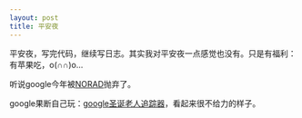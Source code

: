 ```yaml
---
layout: post
title: 平安夜
---
```


平安夜，写完代码，继续写日志。其实我对平安夜一点感觉也没有。只是有福利：有苹果吃，o(∩∩)o...<!-- more -->

听说google今年被[NORAD](http://www.noradsanta.org/zh/track.html "北美防空联合司令部")抛弃了。

google果断自己玩：[google圣诞老人追踪器](http://www.google.com.hk/santatracker/ '老是error')，看起来很不给力的样子。
